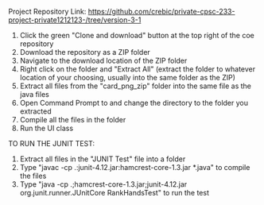 Project Repository Link:
https://github.com/crebic/private-cpsc-233-project-private1212123-/tree/version-3-1

1. Click the green "Clone and download" button at the top right of the coe repository
2. Download the repository as a ZIP folder
3. Navigate to the download location of the ZIP folder
4. Right click on the folder and "Extract All" (extract the folder to whatever location of your choosing, usually into the same folder as the ZIP)
5. Extract all files from the "card_png_zip" folder into the same file as the java files 
6. Open Command Prompt to and change the directory to the folder you extracted
7. Compile all the files in the folder
8. Run the UI class


TO RUN THE JUNIT TEST:
1. Extract all files in the "JUNIT Test" file into a folder 
2. Type "javac -cp .:junit-4.12.jar:hamcrest-core-1.3.jar *.java" to compile the files
3. Type "java -cp .;hamcrest-core-1.3.jar;junit-4.12.jar org.junit.runner.JUnitCore  RankHandsTest" to run the test
